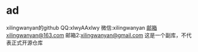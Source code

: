 # ad
xilingwanyan的github
QQ:xlwyAAxlwy
微信:xilingwanyan
邮箱xilingwanyan@163.com
邮箱2:xilingwanyan@gmail.com
这是一个副库，不代表正式开源仓库
